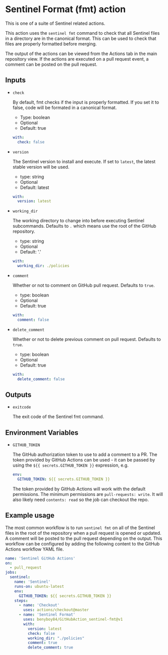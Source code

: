 # Sentinel Format (fmt) action

This is one of a suite of Sentinel related actions.

This action uses the `sentinel fmt` command to check that all Sentinel files in a directory are in the canonical format. This can be used to check that files are properly formatted before merging.

The output of the actions can be viewed from the Actions tab in the main repository view. If the actions are executed on a pull request event, a comment can be posted on the pull request.

## Inputs

* `check`

  By default, fmt checks if the input is properly formatted. If you set it to false, code will be formated in a canonical format.

  * Type: boolean
  * Optional
  * Default: true

  ```yaml
  with:
    check: false
  ```

* `version`

  The Sentinel version to install and execute. If set to `latest`, the latest stable version will be used.

  * type: string
  * Optional
  * Default: latest

  ```yaml
  with:
    version: latest
  ```

* `working_dir`

  The working directory to change into before executing Sentinel subcommands. Defaults to `.` which means use the root of the GitHub repository.

  * type: string
  * Optional
  * Default: '.'

  ```yaml
  with:
    working_dir: ./policies
  ```

* `comment`

  Whether or not to comment on GitHub pull request. Defaults to `true`.

  * type: boolean
  * Optional
  * Default: true

  ```yaml
  with:
    comment: false
  ```

* `delete_comment`
  
  Whether or not to delete previous comment on pull request. Defaults to `true`.

  * type: boolean
  * Optional
  * Default: true

  ```yaml
  with:
    delete_comment: false
  ```

## Outputs

* `exitcode`

  The exit code of the Sentinel fmt command.

## Environment Variables

* `GITHUB_TOKEN`

  The GitHub authorization token to use to add a comment to a PR.
  The token provided by GitHub Actions can be used - it can be passed by
  using the `${{ secrets.GITHUB_TOKEN }}` expression, e.g.

  ```yaml
  env:
    GITHUB_TOKEN: ${{ secrets.GITHUB_TOKEN }}
  ```

  The token provided by GitHub Actions will work with the default permissions.
  The minimum permissions are `pull-requests: write`.
  It will also likely need `contents: read` so the job can checkout the repo.

## Example usage

The most common workflow is to run `sentinel fmt` on all of the Sentinel files in the root of the repository when a pull request is opened or updated. A comment will be posted to the pull request depending on the output. This workflow can be configured by adding the following content to the GitHub Actions workflow YAML file.

```yaml
name: 'Sentinel GitHub Actions'
on:
  - pull_request
jobs:
  sentinel:
    name: 'Sentinel'
    runs-on: ubuntu-latest
    env:
      GITHUB_TOKEN: ${{ secrets.GITHUB_TOKEN }}
    steps:
      - name: 'Checkout'
        uses: actions/checkout@master
      - name: 'Sentinel Format'
        uses: benyboy84/GitHubAction_sentinel-fmt@v1
        with:
          version: latest
          check: false
          working_dir: "./policies"
          comment: true
          delete_comment: true
```
